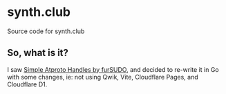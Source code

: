 # synth.club
Source code for synth.club

## So, what is it?
I saw [Simple Atproto Handles by furSUDO](https://github.com/furSUDO/simple-atproto-handles), and decided to re-write it in Go with some changes, ie: not using Qwik, Vite, Cloudflare Pages, and Cloudflare D1.